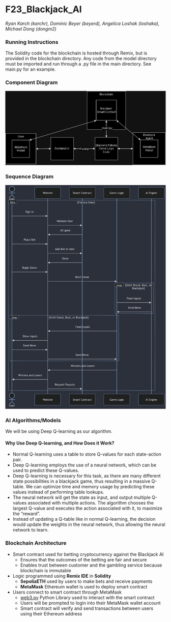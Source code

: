 # F23_Blackjack_AI
*Ryan Karch (karchr), Dominic Beyer (beyerd), Angelica Loshak (loshaka), Michael Dong (dongm2)*

### Running Instructions
The Solidity code for the blockchain is hosted through Remix, but is provided in the blockchain directory.
Any code from the model directory must be imported and run through a .py file in the main directory.
See main.py for an example.

### Component Diagram
![image](assets/ComponentDiagram.png)

### Sequence Diagram
![image](assets/SequenceDiagram.png)

### AI Algorithms/Models

We will be using Deep Q-learning as our algorithm.

#### Why Use Deep Q-learning, and How Does it Work?
* Normal Q-learning uses a table to store Q-values for each state-action pair.
* Deep Q-learning employs the use of a neural network, which can be used to predict these Q-values.
* Deep Q-learning is necessary for this task, as there are many different state possibilities in a blackjack game, thus resulting in a massive Q-table. We can optimize time and memory usage by predicting these values instead of performing table lookups.
* The neural network will get the state as input, and output multiple Q-values associated with multiple actions. The algorithm chooses the largest Q-value and executes the action associated with it, to maximize the “reward”.
* Instead of updating a Q-table like in normal Q-learning, the decision would update the weights in the neural network, thus allowing the neural network to learn. 



### Blockchain Architecture
* Smart contract used for betting cryptocurrency against the Blackjack AI
    * Ensures that the outcomes of the betting are fair and secure
    * Enables trust between customer and the gambling service because blockchain is immutable
* Logic programmed using **Remix IDE** in **Solidity**
    * **SepoliaETH** used by users to make bets and receive payments
    * **MetaMask** Ethereum wallet is used to deploy smart contract 
* Users connect to smart contract through MetaMask
    * [web3.py](https://web3py.readthedocs.io/en/stable/) Python Library used to interact with the smart contract
    * Users will be prompted to login into their MetaMask wallet account
    * Smart contract will verify and send transactions between users using their Ethereum address
